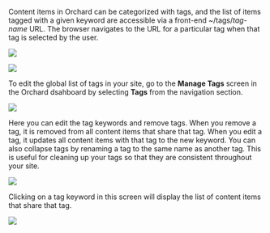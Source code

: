 
Content items in Orchard can be categorized with tags, and the list of items tagged with a given keyword are accessible via a front-end ~/tags/_tag-name_ URL. The browser navigates to the URL for a particular tag when that tag is selected by the user. 

![](../Upload/screenshots/tags2.png)

![](../Upload/screenshots_675/tags3.png)

To edit the global list of tags in your site, go to the **Manage Tags** screen in the Orchard dsahboard by selecting **Tags** from the navigation section.

![](../Upload/screenshots/manage_tags_link2.png)

Here you can edit the tag keywords and remove tags. When you remove a tag, it is removed from all content items that share that tag. When you edit a tag, it updates all content items with that tag to the new keyword.  You can also collapse tags by renaming a tag to the same name as another tag.  This is useful for cleaning up your tags so that they are consistent throughout your site.

![](../Upload/screenshots_675/manage_tags3.png)

Clicking on a tag keyword in this screen will display the list of content items that share that tag.

![](../Upload/screenshots_675/Tags_manage.png)
